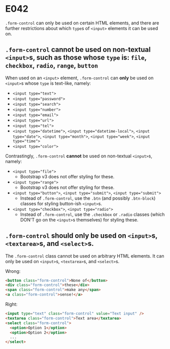# E042

`.form-control` can only be used on certain HTML elements, and there are further restrictions about which `type`s of `<input>` elements it can be used on.

## `.form-control` cannot be used on non-textual `<input>`s, such as those whose `type` is: `file`, `checkbox`, `radio`, `range`, `button`

When used on an `<input>` element, `.form-control` can **only** be used on `<input>`s whose `type` is text-like, namely:
* `<input type="text">`
* `<input type="password">`
* `<input type="search">`
* `<input type="number">`
* `<input type="email">`
* `<input type="url">`
* `<input type="tel">`
* `<input type="datetime">`, `<input type="datetime-local">`, `<input type="date">`, `<input type="month">`, `<input type="week">`, `<input type="time">`
* `<input type="color">`

Contrastingly, `.form-control` **cannot** be used on non-textual `<input>`s, namely:
* `<input type="file">`
  * Bootstrap v3 does not offer styling for these.
* `<input type="range">`
  * Bootstrap v3 does not offer styling for these.
* `<input type="button">`, `<input type="submit">`, `<input type="submit">`
  * Instead of `.form-control`, use the `.btn` (and possibly `.btn-block`) classes for styling button-ish `<input>`s.
* `<input type="checkbox">`, `<input type="radio">`
  * Instead of `.form-control`, use the `.checkbox` or `.radio` classes (which DON'T go on the `<input>`s themselves) for styling these.

## `.form-control` should only be used on `<input>`s, `<textarea>`s, and `<select>`s.

The `.form-control` class cannot be used on arbitrary HTML elements. It can only be used on `<input>`s, `<textarea>`s, and `<select>`s.

Wrong:
```html
<button class="form-control">None of</button>
<div class="form-control">these</div>
<span class="form-control">make any</span>
<a class="form-control">sense!</a>
```

Right:
```html
<input type="text" class="form-control" value="Text input" />
<textarea class="form-control">Text area</textarea>
<select class="form-control">
  <option>Option 1</option>
  <option>Option 2</option>
  ...
</select>
```